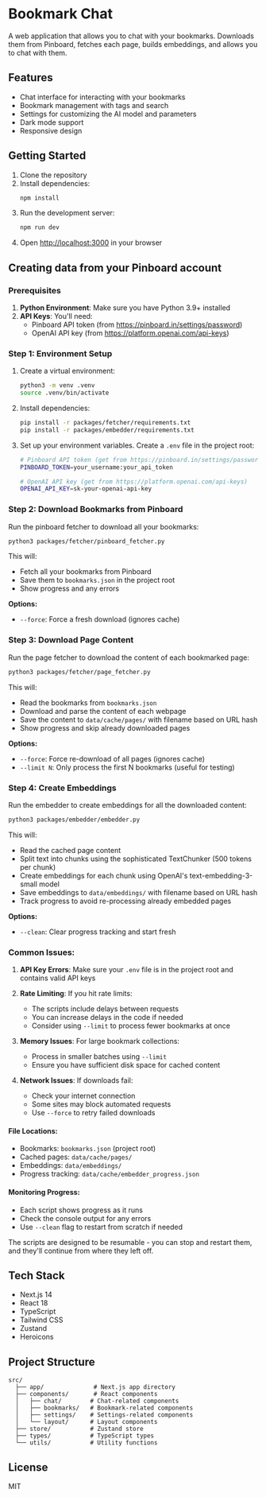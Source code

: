# Bookmark Chat

A web application that allows you to chat with your bookmarks. Downloads them from Pinboard, fetches each page, builds embeddings, and allows you to chat with them.

## Features

- Chat interface for interacting with your bookmarks
- Bookmark management with tags and search
- Settings for customizing the AI model and parameters
- Dark mode support
- Responsive design

## Getting Started

1. Clone the repository
2. Install dependencies:
   ```bash
   npm install
   ```
3. Run the development server:
   ```bash
   npm run dev
   ```
4. Open [http://localhost:3000](http://localhost:3000) in your browser

## Creating data from your Pinboard account

### Prerequisites

1. **Python Environment**: Make sure you have Python 3.9+ installed
2. **API Keys**: You'll need:
   - Pinboard API token (from https://pinboard.in/settings/password)
   - OpenAI API key (from https://platform.openai.com/api-keys)

### Step 1: Environment Setup

1. Create a virtual environment:
   ```bash
   python3 -m venv .venv
   source .venv/bin/activate
   ```

2. Install dependencies:
   ```bash
   pip install -r packages/fetcher/requirements.txt
   pip install -r packages/embedder/requirements.txt
   ```

3. Set up your environment variables. Create a `.env` file in the project root:
   ```bash
   # Pinboard API token (get from https://pinboard.in/settings/password)
   PINBOARD_TOKEN=your_username:your_api_token
   
   # OpenAI API key (get from https://platform.openai.com/api-keys)
   OPENAI_API_KEY=sk-your-openai-api-key
   ```

### Step 2: Download Bookmarks from Pinboard

Run the pinboard fetcher to download all your bookmarks:

```bash
python3 packages/fetcher/pinboard_fetcher.py
```

This will:
- Fetch all your bookmarks from Pinboard
- Save them to `bookmarks.json` in the project root
- Show progress and any errors

**Options:**
- `--force`: Force a fresh download (ignores cache)

### Step 3: Download Page Content

Run the page fetcher to download the content of each bookmarked page:

```bash
python3 packages/fetcher/page_fetcher.py
```

This will:
- Read the bookmarks from `bookmarks.json`
- Download and parse the content of each webpage
- Save the content to `data/cache/pages/` with filename based on URL hash
- Show progress and skip already downloaded pages

**Options:**
- `--force`: Force re-download of all pages (ignores cache)
- `--limit N`: Only process the first N bookmarks (useful for testing)

### Step 4: Create Embeddings

Run the embedder to create embeddings for all the downloaded content:

```bash
python3 packages/embedder/embedder.py
```

This will:
- Read the cached page content
- Split text into chunks using the sophisticated TextChunker (500 tokens per chunk)
- Create embeddings for each chunk using OpenAI's text-embedding-3-small model
- Save embeddings to `data/embeddings/` with filename based on URL hash
- Track progress to avoid re-processing already embedded pages

**Options:**
- `--clean`: Clear progress tracking and start fresh


### Common Issues:

1. **API Key Errors**: Make sure your `.env` file is in the project root and contains valid API keys

2. **Rate Limiting**: If you hit rate limits:
   - The scripts include delays between requests
   - You can increase delays in the code if needed
   - Consider using `--limit` to process fewer bookmarks at once

3. **Memory Issues**: For large bookmark collections:
   - Process in smaller batches using `--limit`
   - Ensure you have sufficient disk space for cached content

4. **Network Issues**: If downloads fail:
   - Check your internet connection
   - Some sites may block automated requests
   - Use `--force` to retry failed downloads

#### File Locations:

- Bookmarks: `bookmarks.json` (project root)
- Cached pages: `data/cache/pages/`
- Embeddings: `data/embeddings/`
- Progress tracking: `data/cache/embedder_progress.json`

#### Monitoring Progress:

- Each script shows progress as it runs
- Check the console output for any errors
- Use `--clean` flag to restart from scratch if needed

The scripts are designed to be resumable - you can stop and restart them, and they'll continue from where they left off.


## Tech Stack

- Next.js 14
- React 18
- TypeScript
- Tailwind CSS
- Zustand
- Heroicons

## Project Structure

```
src/
  ├── app/              # Next.js app directory
  ├── components/       # React components
  │   ├── chat/        # Chat-related components
  │   ├── bookmarks/   # Bookmark-related components
  │   ├── settings/    # Settings-related components
  │   └── layout/      # Layout components
  ├── store/           # Zustand store
  ├── types/           # TypeScript types
  └── utils/           # Utility functions
```

## License

MIT 
